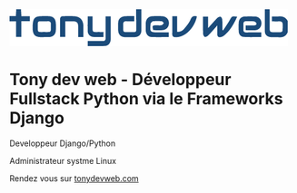 <img src="https://github.com/tony-dev-web/tonydevweb.com/blob/main/logo.png?raw=true" alt="Tonydevweb" style="max-width: 100%;">
<h1>Tony dev web - Développeur Fullstack Python via le Frameworks Django</h1>

<p>Developpeur Django/Python</p>
<p>Administrateur systme Linux</p>
<p>Rendez vous sur <a href="https://tonydevweb.com/">tonydevweb.com</a></p>
